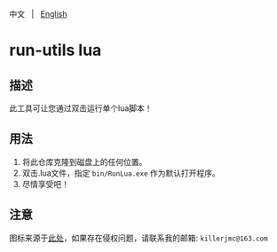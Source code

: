 中文 &nbsp; | &nbsp; [English](README.md)

# run-utils lua

## 描述

此工具可让您通过双击运行单个lua脚本！

## 用法

1. 将此仓库克隆到磁盘上的任何位置。
2. 双击.lua文件，指定 `bin/RunLua.exe` 作为默认打开程序。
3. 尽情享受吧！

## 注意

图标来源于[此处](https://en.wikipedia.org/wiki/File:Lua-Logo.svg)，如果存在侵权问题，请联系我的邮箱: `killerjmc@163.com`
